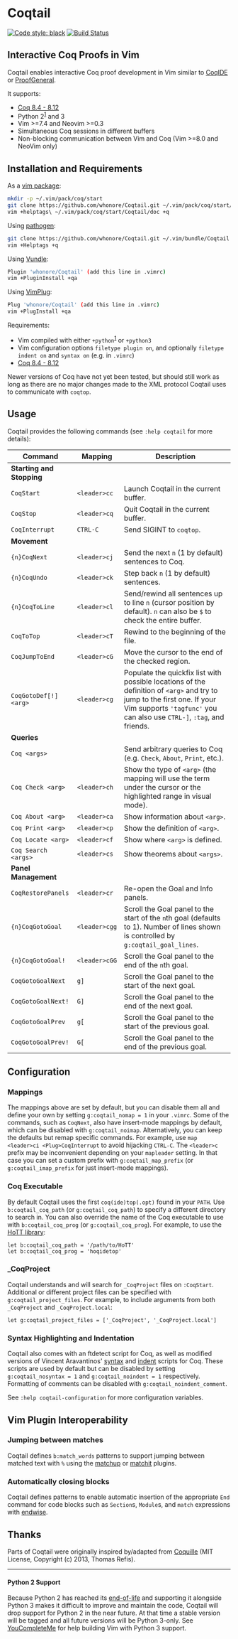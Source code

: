# Coqtail

[![Code style: black](https://img.shields.io/badge/code%20style-black-000000.svg)](https://github.com/ambv/black)
[![Build Status](https://github.com/whonore/Coqtail/workflows/CI/badge.svg?branch=master)](https://github.com/whonore/Coqtail/actions?query=workflow%3ACI)

## Interactive Coq Proofs in Vim

Coqtail enables interactive Coq proof development in Vim similar to [CoqIDE] or
[ProofGeneral].

It supports:
- [Coq 8.4 - 8.12]
- Python 2<sup>[1](#python2)</sup> and 3
- Vim >=7.4 and Neovim >=0.3
- Simultaneous Coq sessions in different buffers
- Non-blocking communication between Vim and Coq (Vim >=8.0 and NeoVim only)

## Installation and Requirements

As a [vim package]:
```sh
mkdir -p ~/.vim/pack/coq/start
git clone https://github.com/whonore/Coqtail.git ~/.vim/pack/coq/start/Coqtail
vim +helptags\ ~/.vim/pack/coq/start/Coqtail/doc +q
```

Using [pathogen]:
```sh
git clone https://github.com/whonore/Coqtail.git ~/.vim/bundle/Coqtail
vim +Helptags +q
```

Using [Vundle]:
```sh
Plugin 'whonore/Coqtail' (add this line in .vimrc)
vim +PluginInstall +qa
```

Using [VimPlug]:
```sh
Plug 'whonore/Coqtail' (add this line in .vimrc)
vim +PlugInstall +qa
```

Requirements:
- Vim compiled with either `+python`<sup>[1](#python2)</sup> or `+python3`
- Vim configuration options `filetype plugin on`, and optionally
  `filetype indent on` and `syntax on` (e.g. in `.vimrc`)
- [Coq 8.4 - 8.12]

Newer versions of Coq have not yet been tested, but should still work as long
as there are no major changes made to the XML protocol Coqtail uses to
communicate with `coqtop`.

## Usage

Coqtail provides the following commands (see `:help coqtail` for more details):

| Command | Mapping | Description |
|---|---|---|
| **Starting and Stopping** | |
| `CoqStart` | `<leader>cc` | Launch Coqtail in the current buffer. |
| `CoqStop` | `<leader>cq` | Quit Coqtail in the current buffer. |
| `CoqInterrupt` | `CTRL-C` | Send SIGINT to `coqtop`. |
| **Movement** | |
| `{n}CoqNext` | `<leader>cj` | Send the next `n` (1 by default) sentences to Coq. |
| `{n}CoqUndo` | `<leader>ck` | Step back `n` (1 by default) sentences. |
| `{n}CoqToLine` | `<leader>cl` | Send/rewind all sentences up to line `n` (cursor position by default). `n` can also be `$` to check the entire buffer. |
| `CoqToTop` | `<leader>cT` | Rewind to the beginning of the file. |
| `CoqJumpToEnd` | `<leader>cG` | Move the cursor to the end of the checked region. |
| `CoqGotoDef[!] <arg>` | `<leader>cg` | Populate the quickfix list with possible locations of the definition of `<arg>` and try to jump to the first one. If your Vim supports `'tagfunc'` you can also use `CTRL-]`, `:tag`, and friends. |
| **Queries** | |
| `Coq <args>` | | Send arbitrary queries to Coq (e.g. `Check`, `About`, `Print`, etc.). |
| `Coq Check <arg>` | `<leader>ch` | Show the type of `<arg>` (the mapping will use the term under the cursor or the highlighted range in visual mode). |
| `Coq About <arg>` | `<leader>ca` | Show information about `<arg>`. |
| `Coq Print <arg>` | `<leader>cp` | Show the definition of `<arg>`. |
| `Coq Locate <arg>` | `<leader>cf` | Show where `<arg>` is defined. |
| `Coq Search <args>` | `<leader>cs` | Show theorems about `<args>`. |
| **Panel Management** | |
| `CoqRestorePanels` | `<leader>cr` | Re-open the Goal and Info panels. |
| `{n}CoqGotoGoal` | `<leader>cgg` | Scroll the Goal panel to the start of the `n`th goal (defaults to 1). Number of lines shown is controlled by `g:coqtail_goal_lines`. |
| `{n}CoqGotoGoal!` | `<leader>cGG` | Scroll the Goal panel to the end of the `n`th goal. |
| `CoqGotoGoalNext` | `g]` | Scroll the Goal panel to the start of the next goal. |
| `CoqGotoGoalNext!` | `G]` | Scroll the Goal panel to the end of the next goal. |
| `CoqGotoGoalPrev` | `g[` | Scroll the Goal panel to the start of the previous goal. |
| `CoqGotoGoalPrev!` | `G[` | Scroll the Goal panel to the end of the previous goal. |

## Configuration

### Mappings

The mappings above are set by default, but you can disable them all and define
your own by setting `g:coqtail_nomap = 1` in your `.vimrc`.
Some of the commands, such as `CoqNext`, also have insert-mode mappings by
default, which can be disabled with `g:coqtail_noimap`.
Alternatively, you can keep the defaults but remap specific commands.
For example, use `map <leader>ci <Plug>CoqInterrupt` to avoid hijacking `CTRL-C`.
The `<leader>c` prefix may be inconvenient depending on your `mapleader` setting.
In that case you can set a custom prefix with `g:coqtail_map_prefix` (or
`g:coqtail_imap_prefix` for just insert-mode mappings).

### Coq Executable

By default Coqtail uses the first `coq(ide)top(.opt)` found in your `PATH`.
Use `b:coqtail_coq_path` (or `g:coqtail_coq_path`) to specify a different
directory to search in.
You can also override the name of the Coq executable to use with
`b:coqtail_coq_prog` (or `g:coqtail_coq_prog`).
For example, to use the [HoTT library](https://github.com/HoTT/HoTT):

```vim
let b:coqtail_coq_path = '/path/to/HoTT'
let b:coqtail_coq_prog = 'hoqidetop'
```

### _CoqProject

Coqtail understands and will search for `_CoqProject` files on `:CoqStart`.
Additional or different project files can be specified with `g:coqtail_project_files`.
For example, to include arguments from both `_CoqProject` and `_CoqProject.local`:

```vim
let g:coqtail_project_files = ['_CoqProject', '_CoqProject.local']
```

### Syntax Highlighting and Indentation

Coqtail also comes with an ftdetect script for Coq, as well as modified
versions of Vincent Aravantinos' [syntax] and [indent] scripts for Coq.
These scripts are used by default but can be disabled by setting
`g:coqtail_nosyntax = 1` and `g:coqtail_noindent = 1` respectively.
Formatting of comments can be disabled with `g:coqtail_noindent_comment`.

See `:help coqtail-configuration` for more configuration variables.

## Vim Plugin Interoperability

### Jumping between matches

Coqtail defines `b:match_words` patterns to support jumping between matched
text with `%` using the [matchup] or [matchit] plugins.

### Automatically closing blocks

Coqtail defines patterns to enable automatic insertion of the appropriate `End`
command for code blocks such as `Section`s, `Module`s, and `match` expressions
with [endwise].

## Thanks

Parts of Coqtail were originally inspired by/adapted from [Coquille] (MIT
License, Copyright (c) 2013, Thomas Refis).

---

#### <a name="python2">Python 2 Support</a>
Because Python 2 has reached its [end-of-life](https://pythonclock.org/) and
supporting it alongside Python 3 makes it difficult to improve and maintain the
code, Coqtail will drop support for Python 2 in the near future.
At that time a stable version will be tagged and all future versions will be
Python 3-only.
See [YouCompleteMe] for help building Vim with Python 3 support.

[Coq 8.4 - 8.12]: https://coq.inria.fr/download
[CoqIDE]: https://coq.inria.fr/refman/practical-tools/coqide.html
[ProofGeneral]: https://proofgeneral.github.io/
[vim package]: https://vimhelp.org/repeat.txt.html#packages
[pathogen]: https://github.com/tpope/vim-pathogen
[Vundle]: https://github.com/VundleVim/Vundle.vim
[VimPlug]: https://github.com/junegunn/vim-plug
[syntax]: http://www.vim.org/scripts/script.php?script_id=2063
[indent]: http://www.vim.org/scripts/script.php?script_id=2079
[matchup]: https://github.com/andymass/vim-matchup
[matchit]: http://ftp.vim.org/pub/vim/runtime/macros/matchit.txt
[endwise]: https://github.com/tpope/vim-endwise
[Coquille]: https://github.com/the-lambda-church/coquille
[YouCompleteMe]: https://github.com/ycm-core/YouCompleteMe/wiki/Building-Vim-from-source
